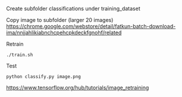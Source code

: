 Create subfolder classifications under training_dataset

Copy image to subfolder (larger 20 images)
https://chrome.google.com/webstore/detail/fatkun-batch-download-ima/nnjjahlikiabnchcpehcpkdeckfgnohf/related


Retrain
```
./train.sh
```

Test
```
python classify.py image.png
```

https://www.tensorflow.org/hub/tutorials/image_retraining